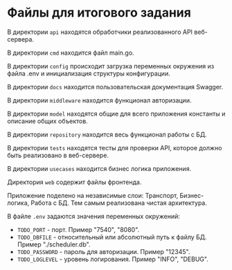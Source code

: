 # Файлы для итогового задания

В директории `api` находятся обработчики реализованного API веб-сервера.

В директории `cmd` находится файл main.go.

В директории `config` происходит загрузка переменных окружения из файла .env и инициализация структуры конфигурации.

В директории `docs` находится пользовательская документация Swagger.

В директории `middleware` находится функционал авторизации.

В директории `model` находятся общие для всего приложения константы и описание общих объектов.

В директории `repository` находится весь функционал работы с БД.

В директории `tests` находятся тесты для проверки API, которое должно быть реализовано в веб-сервере.

В директории `usecases` находится бизнес логика приложения.

Директория `web` содержит файлы фронтенда.

Приложение поделено на независимые слои: Транспорт, Бизнес-логика, Работа с БД. Тем самым реализована чистая архитектура.

В файле `.env` задаются значения переменных окружений:
- `TODO_PORT` - порт. Пример "7540", "8080".
- `TODO_DBFILE` - относительный или абсолютный путь к файлу БД. Пример "./scheduler.db".
- `TODO_PASSWORD` - пароль для авторизации. Пример "12345".
- `TODO_LOGLEVEL` - уровень логирования. Пример "INFO", "DEBUG".